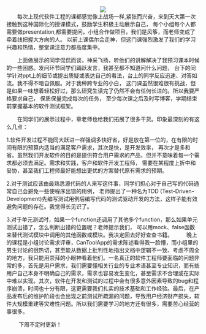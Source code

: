 <center>
    <img src="http://images.cnblogs.com/cnblogs_com/lile-tju/1095316/t_Paul2.jpg"/>
 </center>
&emsp;&emsp;每次上现代软件工程的课都感觉像上战场一样,紧张而兴奋，来到天大第一次接触到这种国际化的授课模式，鼓励学生积极主动展示自己，
每个小组每个人都需要做presentation,都需要提问，小组合作做项目，我们是风筝，而老师变成了牵着线把握大方向的人。
以前上课偶尔会走神，但这门课强烈激发了我们的学习兴趣和热情，整堂课注意力都高度集中。

 &emsp;&emsp;上面做展示的同学侃侃而谈，神采飞扬，听他们的讲解解决了我预习课本时候的一些困惑。发问环节同学们踊跃发言，我甚至都不知道问什么问题，
  台下的同学针对ppt上的细节或提出质疑或表达自己的看法，台上的同学反应迅速、对答如流。我不得不暗自佩服。对于我种跨专业的小白，
  这门课虽然很难很有挑战，但是如果一味想着轻松好过，那么研究生读完了仍然不会有任何长进的。所以我要严格要求自己， 保质保量完成每次的任务，
  至少每次课之后及时写博客，学期结束前掌握基本的软件测试框架。

 &emsp;&emsp;在同学们的展示过程中，章老师也给我们拓展了很多干货。印象最深刻的有这么几点：

1.软件开发过程不能同大跃进一样强调多快好省，好是放在第一位的，在有限的时间有限的预算内适当的满足客户需求，其次是快，是开发效率，
再次才是多和省。虽然我们开发软件的目的是提供符合用户需求的产品，但并不意味着每一个需求都必须去满足。需求和实践，客户和软件开发工程师，
需要在某程度上折中和妥协，甚至我们工程师最好能想出更优的方案替代原有需求的预期。

2.对于测试应该由最熟悉源代码的人来写这件事，同学们担心对于自己写的代码通常自己会避免一些使程序出错的用例，
老师提出了一种名为TDD (Test-Driven-Development)先编写测试用例后编写代码的测试驱动开发的方法，这样子能有效避免问题的存在。我觉得长见识了。

3.对于单元测试时，如果一个function还调用了其他多个function，那么如果单元测试出错了，怎么判断出错的位置呢？老师提示我们，
可以用mock、false函数来替代测试模块中调用的其他函数或模块。我决定回去好好查查书籍。
&emsp;&emsp; 晚上的课程是小组讨论需求评审，CanToolApp的需求陈述看得我一脸懵，而小组里的男生讨论的很热切，甚至能从数据上批判性地指出文档中逻辑不一致、考虑不周全的地方，我只能用崇拜的小眼神看着他们。一名真正的软件工程师要面临的问题非常的多，首先是用户需求，我们需要懂相关行业的专业术语甚至专业知识，而有些用户自己本身不明确自己的需求，需求也容易发生变化，甚至需求不合理或在实际中难以实现。其次，软件在开发和测试的过程中会有很多意外因素导致的bug和程序崩溃，时间也十分有限，这更需要我们扎实的技术基础和工作经验。最后，在产品发布后的维护阶段也会出现之前测试所疏漏的问题，导致用户经济财产损失，软件大规模重建等灾难性问题。所以我们需要学习的地方还有很多，需要苦心经营的事很多。

&emsp;&emsp;  下周不定时更新！
